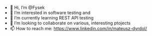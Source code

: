 - 👋 Hi, I’m @Fysek
- 👀 I’m interested in software testing and 
- 🌱 I’m currently learning REST API testing
- 💞️ I’m looking to collaborate on various, interesting ptojects
- 📫 How to reach me: https://www.linkedin.com/in/mateusz-dyrdol/

